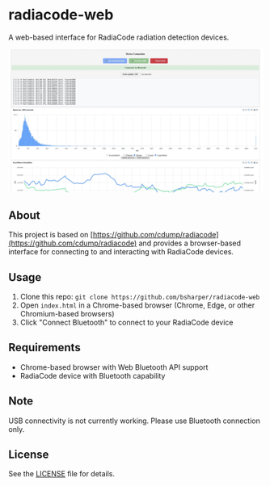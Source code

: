 # radiacode-web

A web-based interface for RadiaCode radiation detection devices.

![Screenshot example](screenshot.jpg)

## About

This project is based on [https://github.com/cdump/radiacode](https://github.com/cdump/radiacode) and provides a browser-based interface for connecting to and interacting with RadiaCode devices.

## Usage

1. Clone this repo: `git clone https://github.com/bsharper/radiacode-web`
2. Open `index.html` in a Chrome-based browser (Chrome, Edge, or other Chromium-based browsers)
3. Click "Connect Bluetooth" to connect to your RadiaCode device

## Requirements

- Chrome-based browser with Web Bluetooth API support
- RadiaCode device with Bluetooth capability

## Note

USB connectivity is not currently working. Please use Bluetooth connection only.

## License

See the [LICENSE](LICENSE) file for details.
